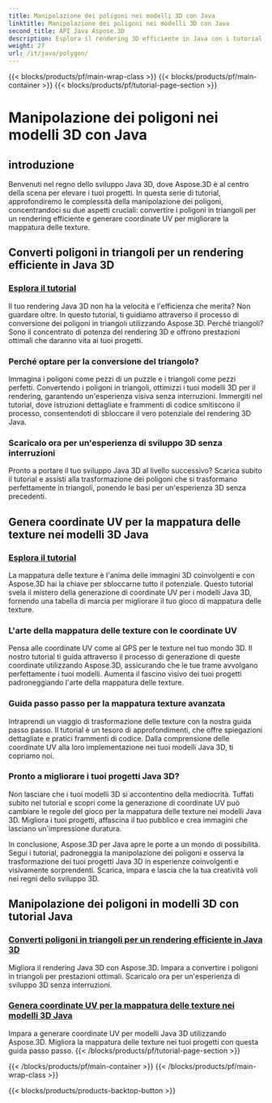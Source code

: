 ```yaml
---
title: Manipolazione dei poligoni nei modelli 3D con Java
linktitle: Manipolazione dei poligoni nei modelli 3D con Java
second_title: API Java Aspose.3D
description: Esplora il rendering 3D efficiente in Java con i tutorial Aspose.3D. Converti poligoni in triangoli e genera coordinate UV per prestazioni ottimali e mappatura delle texture migliorata.
weight: 27
url: /it/java/polygon/
---
```


{{< blocks/products/pf/main-wrap-class >}}
{{< blocks/products/pf/main-container >}}
{{< blocks/products/pf/tutorial-page-section >}}

# Manipolazione dei poligoni nei modelli 3D con Java

## introduzione

Benvenuti nel regno dello sviluppo Java 3D, dove Aspose.3D è al centro della scena per elevare i tuoi progetti. In questa serie di tutorial, approfondiremo le complessità della manipolazione dei poligoni, concentrandoci su due aspetti cruciali: convertire i poligoni in triangoli per un rendering efficiente e generare coordinate UV per migliorare la mappatura delle texture.

## Converti poligoni in triangoli per un rendering efficiente in Java 3D

### [Esplora il tutorial](./convert-polygons-triangles/)

Il tuo rendering Java 3D non ha la velocità e l'efficienza che merita? Non guardare oltre. In questo tutorial, ti guidiamo attraverso il processo di conversione dei poligoni in triangoli utilizzando Aspose.3D. Perché triangoli? Sono il concentrato di potenza del rendering 3D e offrono prestazioni ottimali che daranno vita ai tuoi progetti.

### Perché optare per la conversione del triangolo?

Immagina i poligoni come pezzi di un puzzle e i triangoli come pezzi perfetti. Convertendo i poligoni in triangoli, ottimizzi i tuoi modelli 3D per il rendering, garantendo un'esperienza visiva senza interruzioni. Immergiti nel tutorial, dove istruzioni dettagliate e frammenti di codice smitiscono il processo, consentendoti di sbloccare il vero potenziale del rendering 3D Java.

### Scaricalo ora per un'esperienza di sviluppo 3D senza interruzioni

Pronto a portare il tuo sviluppo Java 3D al livello successivo? Scarica subito il tutorial e assisti alla trasformazione dei poligoni che si trasformano perfettamente in triangoli, ponendo le basi per un'esperienza 3D senza precedenti.

## Genera coordinate UV per la mappatura delle texture nei modelli 3D Java

### [Esplora il tutorial](./generate-uv-coordinates/)

La mappatura delle texture è l'anima delle immagini 3D coinvolgenti e con Aspose.3D hai la chiave per sbloccarne tutto il potenziale. Questo tutorial svela il mistero della generazione di coordinate UV per i modelli Java 3D, fornendo una tabella di marcia per migliorare il tuo gioco di mappatura delle texture.

### L'arte della mappatura delle texture con le coordinate UV

Pensa alle coordinate UV come al GPS per le texture nel tuo mondo 3D. Il nostro tutorial ti guida attraverso il processo di generazione di queste coordinate utilizzando Aspose.3D, assicurando che le tue trame avvolgano perfettamente i tuoi modelli. Aumenta il fascino visivo dei tuoi progetti padroneggiando l'arte della mappatura delle texture.

### Guida passo passo per la mappatura texture avanzata

Intraprendi un viaggio di trasformazione delle texture con la nostra guida passo passo. Il tutorial è un tesoro di approfondimenti, che offre spiegazioni dettagliate e pratici frammenti di codice. Dalla comprensione delle coordinate UV alla loro implementazione nei tuoi modelli Java 3D, ti copriamo noi.

### Pronto a migliorare i tuoi progetti Java 3D?

Non lasciare che i tuoi modelli 3D si accontentino della mediocrità. Tuffati subito nel tutorial e scopri come la generazione di coordinate UV può cambiare le regole del gioco per la mappatura delle texture nei modelli Java 3D. Migliora i tuoi progetti, affascina il tuo pubblico e crea immagini che lasciano un'impressione duratura.

In conclusione, Aspose.3D per Java apre le porte a un mondo di possibilità. Segui i tutorial, padroneggia la manipolazione dei poligoni e osserva la trasformazione dei tuoi progetti Java 3D in esperienze coinvolgenti e visivamente sorprendenti. Scarica, impara e lascia che la tua creatività voli nei regni dello sviluppo 3D.
## Manipolazione dei poligoni in modelli 3D con tutorial Java
### [Converti poligoni in triangoli per un rendering efficiente in Java 3D](./convert-polygons-triangles/)
Migliora il rendering Java 3D con Aspose.3D. Impara a convertire i poligoni in triangoli per prestazioni ottimali. Scaricalo ora per un'esperienza di sviluppo 3D senza interruzioni.
### [Genera coordinate UV per la mappatura delle texture nei modelli 3D Java](./generate-uv-coordinates/)
Impara a generare coordinate UV per modelli Java 3D utilizzando Aspose.3D. Migliora la mappatura delle texture nei tuoi progetti con questa guida passo passo.
{{< /blocks/products/pf/tutorial-page-section >}}

{{< /blocks/products/pf/main-container >}}
{{< /blocks/products/pf/main-wrap-class >}}

{{< blocks/products/products-backtop-button >}}
